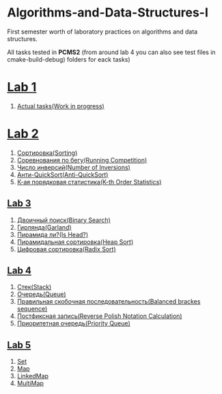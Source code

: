 # Algorithms-and-Data-Structures-I
First semester worth of laboratory practices on algorithms and data structures.

All tasks tested in **PCMS2** 
(from around lab 4 you can also see test files in cmake-build-debug) folders for eack tasks)

# [Lab 1](http://neerc.ifmo.ru/teaching/disalgo/problems/problems1.pdf)
1. [Actual tasks(Work in progress)](https://github.com/nazzrrg/Algorithms-and-Data-Structures-I/tree/master/Algorithms%20and%20Data%20Structures/lab1)

# [Lab 2](http://neerc.ifmo.ru/teaching/disalgo/problems/problems2.pdf)
1. [Сортировка(Sorting)](https://github.com/nazzrrg/Algorithms-and-Data-Structures-I/blob/master/Algorithms%20and%20Data%20Structures/lab2/task1/main.cpp)
2. [Соревнования по бегу(Running Competition)](https://github.com/nazzrrg/Algorithms-and-Data-Structures-I/blob/master/Algorithms%20and%20Data%20Structures/lab2/task2/main.cpp)
3. [Число инверсий(Number of Inversions)](https://github.com/nazzrrg/Algorithms-and-Data-Structures-I/blob/master/Algorithms%20and%20Data%20Structures/lab2/task3/main.cpp)
4. [Анти-QuickSort(Anti-QuickSort)](https://github.com/nazzrrg/Algorithms-and-Data-Structures-I/blob/master/Algorithms%20and%20Data%20Structures/lab2/task4/main.cpp)
5. [К-ая порядковая статистика(K-th Order Statistics)](https://github.com/nazzrrg/Algorithms-and-Data-Structures-I/blob/master/Algorithms%20and%20Data%20Structures/lab2/task5/main.cpp)

## [Lab 3](http://neerc.ifmo.ru/teaching/disalgo/problems/problems3.pdf)
1. [Двоичный поиск(Binary Search)](https://github.com/nazzrrg/Algorithms-and-Data-Structures-I/blob/master/Algorithms%20and%20Data%20Structures/lab3/Task%201/main.cpp)
2. [Гирлянда(Garland)](https://github.com/nazzrrg/Algorithms-and-Data-Structures-I/blob/master/Algorithms%20and%20Data%20Structures/lab3/Task%202/main.cpp)
3. [Пирамида ли?(Is Head?)](https://github.com/nazzrrg/Algorithms-and-Data-Structures-I/blob/master/Algorithms%20and%20Data%20Structures/lab3/Task%203/main.cpp)
4. [Пирамидальная сортировка(Heap Sort)](https://github.com/nazzrrg/Algorithms-and-Data-Structures-I/blob/master/Algorithms%20and%20Data%20Structures/lab3/Task%204/main.cpp)
5. [Цифровая сортировка(Radix Sort)](https://github.com/nazzrrg/Algorithms-and-Data-Structures-I/blob/master/Algorithms%20and%20Data%20Structures/lab3/Task%205/main.cpp)

## [Lab 4](http://neerc.ifmo.ru/teaching/disalgo/problems/problems4.pdf)
1. [Стек(Stack)](https://github.com/nazzrrg/Algorithms-and-Data-Structures-I/blob/master/Algorithms%20and%20Data%20Structures/lab4/Task%201/main.cpp)
2. [Очередь(Queue)](https://github.com/nazzrrg/Algorithms-and-Data-Structures-I/blob/master/Algorithms%20and%20Data%20Structures/lab4/Task%202/main.cpp)
3. [Правильная скобочная последовательность(Balanced brackes sequence)](https://github.com/nazzrrg/Algorithms-and-Data-Structures-I/blob/master/Algorithms%20and%20Data%20Structures/lab4/Task%203/main.cpp)
4. [Постфиксная запись(Reverse Polish Notation Calculation)](https://github.com/nazzrrg/Algorithms-and-Data-Structures-I/blob/master/Algorithms%20and%20Data%20Structures/lab4/Task%204/main.cpp)
5. [Приоритетная очередь(Priority Queue)](https://github.com/nazzrrg/Algorithms-and-Data-Structures-I/blob/master/Algorithms%20and%20Data%20Structures/lab4/Task%205/main.cpp)

## [Lab 5](http://neerc.ifmo.ru/teaching/disalgo/problems/problems5.pdf)
1. [Set](https://github.com/nazzrrg/Algorithms-and-Data-Structures-I/blob/master/Algorithms%20and%20Data%20Structures/lab5/Task%201/main.cpp)
2. [Map](https://github.com/nazzrrg/Algorithms-and-Data-Structures-I/blob/master/Algorithms%20and%20Data%20Structures/lab5/Task%202/main.cpp)
3. [LinkedMap](https://github.com/nazzrrg/Algorithms-and-Data-Structures-I/blob/master/Algorithms%20and%20Data%20Structures/lab5/Task%203/main.cpp)
4. [MultiMap](https://github.com/nazzrrg/Algorithms-and-Data-Structures-I/blob/master/Algorithms%20and%20Data%20Structures/lab5/Task%204/main.cpp)
